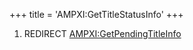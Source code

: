 +++
title = 'AMPXI:GetTitleStatusInfo'
+++

1.  REDIRECT
    [AMPXI:GetPendingTitleInfo](AMPXI:GetPendingTitleInfo "wikilink")